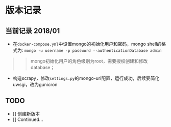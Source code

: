 # 版本记录

## 当前记录 2018/01

- 在`docker-compose.yml`中设置mongo的初始化用户和密码，mongo shell的格式为: `mongo -u username -p password --authenticationDatabase admin`
>> mongo初始化用户的角色级别为root，需要授权创建和修改database；

- 构造scrapy，修改`settings.py`的mongo-uri配置，运行成功，后续要简化uwsgi，改为gunicron

## TODO

- [] 创建新版本
- [] Continued...